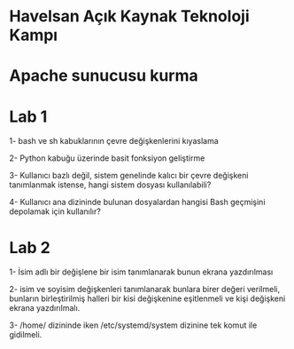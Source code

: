 # Havelsan Açık Kaynak Teknoloji Kampı

# Apache sunucusu kurma

# Lab 1

1- bash ve sh kabuklarının çevre değişkenlerini kıyaslama

2- Python kabuğu üzerinde basit fonksiyon geliştirme

3- Kullanıcı bazlı değil, sistem genelinde kalıcı bir çevre değişkeni tanımlanmak istense, hangi sistem dosyası kullanılabili?

4- Kullanıcı ana dizininde bulunan dosyalardan hangisi Bash geçmişini depolamak için kullanılır?

# Lab 2

1- İsim adlı bir değişlene bir isim tanımlanarak bunun ekrana yazdırılması

2- isim ve soyisim değişkenleri tanımlanarak bunlara birer değeri verilmeli, bunların birleştirilmiş halleri bir kisi değişkenine eşitlenmeli ve kişi değişkeni ekrana yazdırılmalı.

3- /home/ dizininde iken /etc/systemd/system dizinine tek komut ile gidilmeli.
